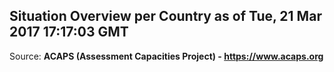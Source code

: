 ## Situation Overview per Country as of Tue, 21 Mar 2017 17:17:03 GMT

Source: **ACAPS (Assessment Capacities Project) - https://www.acaps.org**